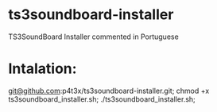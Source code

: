 # ts3soundboard-installer
TS3SoundBoard Installer commented in Portuguese
# Intalation:
git@github.com:p4t3x/ts3soundboard-installer.git;
chmod +x ts3soundboard_installer.sh;
./ts3soundboard_installer.sh;
